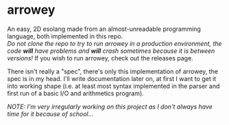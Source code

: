 # arrowey   
An easy, 2D esolang made from an almost-unreadable programming language, both implemented in this repo.   
*Do not clone the repo to try to run arrowey in a production environment, the code **will** have problems and 
**will** crash sometimes because it is between versions!* If you wish to run arrowey, check out the releases page.   

There isn't really a "spec", there's only this implementation of arrowey, the spec is in my head. 
I'll write documentation later on, at first I want to get it into working shape 
(i.e. at least most syntax implemented in the parser and first run of a basic I/O and arithmetics program).   

   
*NOTE: I'm very irregularly working on this project as I don't always have time for it because of school...*